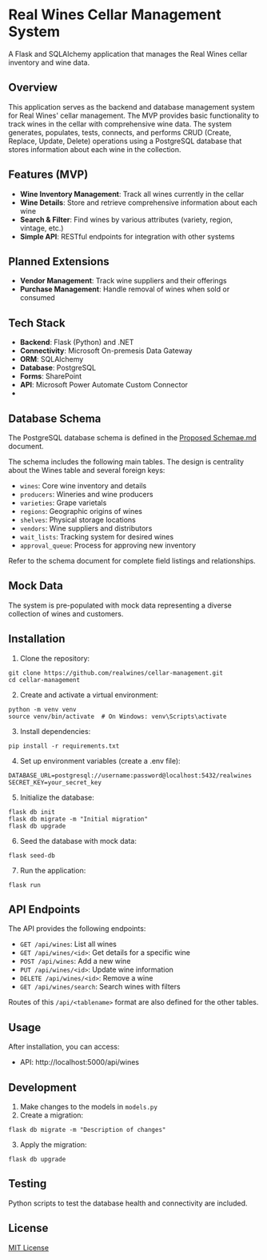 # Real Wines Cellar Management System

A Flask and SQLAlchemy application that manages the Real Wines cellar inventory and wine data.

## Overview

This application serves as the backend and database management system for Real Wines' cellar management. The MVP provides basic functionality to track wines in the cellar with comprehensive wine data. The system generates, populates, tests, connects, and performs CRUD (Create, Replace, Update, Delete) operations using a PostgreSQL database that stores information about each wine in the collection.

## Features (MVP)

- **Wine Inventory Management**: Track all wines currently in the cellar
- **Wine Details**: Store and retrieve comprehensive information about each wine
- **Search & Filter**: Find wines by various attributes (variety, region, vintage, etc.)
- **Simple API**: RESTful endpoints for integration with other systems

## Planned Extensions

- **Vendor Management**: Track wine suppliers and their offerings
- **Purchase Management**: Handle removal of wines when sold or consumed

## Tech Stack

- **Backend**: Flask (Python) and .NET
- **Connectivity**: Microsoft On-premesis Data Gateway
- **ORM**: SQLAlchemy
- **Database**: PostgreSQL
- **Forms**: SharePoint
- **API**: Microsoft Power Automate Custom Connector
- 
## Database Schema

The PostgreSQL database schema is defined in the [Proposed Schemae.md](Proposed%20Schemae.md) document. 

The schema includes the following main tables. The design is centrality about the Wines table and several foreign keys:

- `wines`: Core wine inventory and details
- `producers`: Wineries and wine producers
- `varieties`: Grape varietals
- `regions`: Geographic origins of wines
- `shelves`: Physical storage locations
- `vendors`: Wine suppliers and distributors
- `wait_lists`: Tracking system for desired wines
- `approval_queue`: Process for approving new inventory

Refer to the schema document for complete field listings and relationships.

## Mock Data

The system is pre-populated with mock data representing a diverse collection of wines and customers.

## Installation

1. Clone the repository:
```
git clone https://github.com/realwines/cellar-management.git
cd cellar-management
```

2. Create and activate a virtual environment:
```
python -m venv venv
source venv/bin/activate  # On Windows: venv\Scripts\activate
```

3. Install dependencies:
```
pip install -r requirements.txt
```

4. Set up environment variables (create a .env file):
```
DATABASE_URL=postgresql://username:password@localhost:5432/realwines
SECRET_KEY=your_secret_key
```

5. Initialize the database:
```
flask db init
flask db migrate -m "Initial migration"
flask db upgrade
```

6. Seed the database with mock data:
```
flask seed-db
```

7. Run the application:
```
flask run
```

## API Endpoints

The API provides the following endpoints:

- `GET /api/wines`: List all wines
- `GET /api/wines/<id>`: Get details for a specific wine
- `POST /api/wines`: Add a new wine
- `PUT /api/wines/<id>`: Update wine information
- `DELETE /api/wines/<id>`: Remove a wine
- `GET /api/wines/search`: Search wines with filters

Routes of this `/api/<tablename>` format are also defined for the other tables.

## Usage

After installation, you can access:

- API: http://localhost:5000/api/wines

## Development

1. Make changes to the models in `models.py`
2. Create a migration:
```
flask db migrate -m "Description of changes"
```
3. Apply the migration:
```
flask db upgrade
```

## Testing

Python scripts to test the database health and connectivity are included.

## License

[MIT License](LICENSE)
